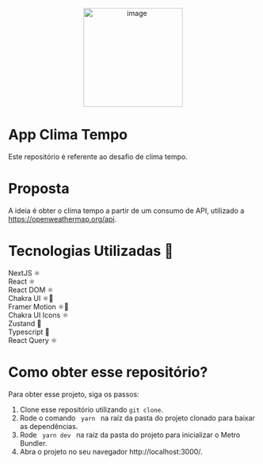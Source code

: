 <p align="center">
  <img width="200" alt="image" src="https://github.com/user-attachments/assets/b6595e45-1bf3-4fe1-beea-8acbd0876bea">
</p>

# App Clima Tempo
Este repositório é referente ao desafio de clima tempo.

# Proposta
A ideia é obter o clima tempo a partir de um consumo de API, utilizado a https://openweathermap.org/api.

# Tecnologias Utilizadas 🚀
NextJS ⚛️ <br />
React ⚛️ <br />
React DOM ⚛️ <br />
Chakra UI ⚛️💅 <br />
Framer Motion ⚛️💅 <br />
Chakra UI Icons ⚛️ <br />
Zustand 🦕 <br />
Typescript 🦕 <br />
React Query ⚛️


# Como obter esse repositório?
Para obter esse projeto, siga os passos:
1. Clone esse repositório utilizando <code>git clone</code>.
2. Rode o comando <code> yarn </code> na raíz da pasta do projeto clonado para baixar as dependências.
3. Rode <code> yarn dev </code> na raíz da pasta do projeto para inicializar o Metro Bundler.
7. Abra o projeto no seu navegador http://localhost:3000/.





